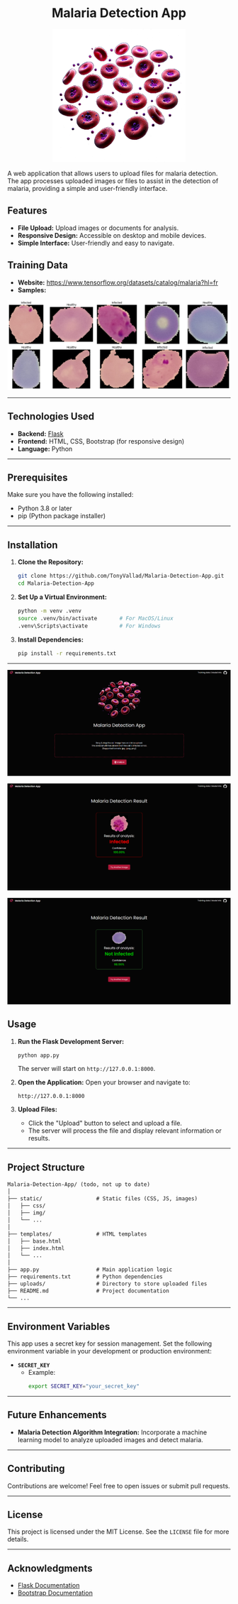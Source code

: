 **<h1 align="center">Malaria Detection App</h1>**

<p align="center">
  <!-- <img src="src/static/img/logo.png" alt="Nutri-Score Logo"> -->
  <img src="src/static/img/cells.webp" alt="Nutri-Score Logo" width="300">
</p>

A web application that allows users to upload files for malaria detection. The app processes uploaded images or files to assist in the detection of malaria, providing a simple and user-friendly interface.

## Features
- **File Upload:** Upload images or documents for analysis.
- **Responsive Design:** Accessible on desktop and mobile devices.
- **Simple Interface:** User-friendly and easy to navigate.

## Training Data
- **Website:** https://www.tensorflow.org/datasets/catalog/malaria?hl=fr
- **Samples:**

<p align="center">
  <img src="src/static/img/samples.png" alt="Samples">
</p>

---

## Technologies Used
- **Backend:** [Flask](https://flask.palletsprojects.com/)
- **Frontend:** HTML, CSS, Bootstrap (for responsive design)
- **Language:** Python

---

## Prerequisites
Make sure you have the following installed:
- Python 3.8 or later
- pip (Python package installer)

---

## Installation

1. **Clone the Repository:**
   ```bash
   git clone https://github.com/TonyVallad/Malaria-Detection-App.git
   cd Malaria-Detection-App
   ```

2. **Set Up a Virtual Environment:**
   ```bash
   python -m venv .venv
   source .venv/bin/activate       # For MacOS/Linux
   .venv\Scripts\activate          # For Windows
   ```

3. **Install Dependencies:**
   ```bash
   pip install -r requirements.txt
   ```

---

<p align="center">
  <img src="src/static/img/screenshot_index.png" alt="Screenshot">
</p>

<p align="center">
  <img src="src/static/img/screenshot_infected.png" alt="Screenshot">
</p>

<p align="center">
  <img src="src/static/img/screenshot_not_infected.png" alt="Screenshot">
</p>

## Usage

1. **Run the Flask Development Server:**
   ```bash
   python app.py
   ```
   The server will start on `http://127.0.0.1:8000`.

2. **Open the Application:**
   Open your browser and navigate to:
   ```
   http://127.0.0.1:8000
   ```

3. **Upload Files:**
   - Click the "Upload" button to select and upload a file.
   - The server will process the file and display relevant information or results.

---

## Project Structure

```
Malaria-Detection-App/ (todo, not up to date)
│
├── static/                 # Static files (CSS, JS, images)
│   ├── css/
│   ├── img/
│   └── ...
│
├── templates/              # HTML templates
│   ├── base.html
│   ├── index.html
│   └── ...
│
├── app.py                  # Main application logic
├── requirements.txt        # Python dependencies
├── uploads/                # Directory to store uploaded files
├── README.md               # Project documentation
└── ...
```

---

## Environment Variables

This app uses a secret key for session management. Set the following environment variable in your development or production environment:

- **`SECRET_KEY`**
  - Example:
    ```bash
    export SECRET_KEY="your_secret_key"
    ```

---

## Future Enhancements
- **Malaria Detection Algorithm Integration:** Incorporate a machine learning model to analyze uploaded images and detect malaria.

---

## Contributing

Contributions are welcome! Feel free to open issues or submit pull requests.

---

## License

This project is licensed under the MIT License. See the `LICENSE` file for more details.

---

## Acknowledgments

- [Flask Documentation](https://flask.palletsprojects.com/)
- [Bootstrap Documentation](https://getbootstrap.com/)